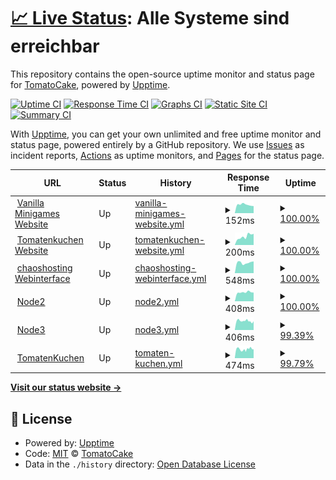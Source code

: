 # [📈 Live Status](https://devtomatocake.github.io/Status): <!--live status--> **Alle Systeme sind erreichbar**

This repository contains the open-source uptime monitor and status page for [TomatoCake](https://vanillaminigames.eu/), powered by [Upptime](https://github.com/upptime/upptime).

[![Uptime CI](https://github.com/devtomatocake/Status/workflows/Uptime%20CI/badge.svg)](https://github.com/devtomatocake/Status/actions?query=workflow%3A%22Uptime+CI%22)
[![Response Time CI](https://github.com/devtomatocake/Status/workflows/Response%20Time%20CI/badge.svg)](https://github.com/devtomatocake/Status/actions?query=workflow%3A%22Response+Time+CI%22)
[![Graphs CI](https://github.com/devtomatocake/Status/workflows/Graphs%20CI/badge.svg)](https://github.com/devtomatocake/Status/actions?query=workflow%3A%22Graphs+CI%22)
[![Static Site CI](https://github.com/devtomatocake/Status/workflows/Static%20Site%20CI/badge.svg)](https://github.com/devtomatocake/Status/actions?query=workflow%3A%22Static+Site+CI%22)
[![Summary CI](https://github.com/devtomatocake/Status/workflows/Summary%20CI/badge.svg)](https://github.com/devtomatocake/Status/actions?query=workflow%3A%22Summary+CI%22)

With [Upptime](https://upptime.js.org), you can get your own unlimited and free uptime monitor and status page, powered entirely by a GitHub repository. We use [Issues](https://github.com/devtomatocake/Status/issues) as incident reports, [Actions](https://github.com/devtomatocake/Status/actions) as uptime monitors, and [Pages](https://devtomatocake.github.io/Status) for the status page.

<!--start: status pages-->
<!-- This summary is generated by Upptime (https://github.com/upptime/upptime) -->
<!-- Do not edit this manually, your changes will be overwritten -->
<!-- prettier-ignore -->
| URL | Status | History | Response Time | Uptime |
| --- | ------ | ------- | ------------- | ------ |
| <img alt="" src="https://vanillaminigames.eu/img/favicon.ico" height="13"> [Vanilla Minigames Website](https://vanillaminigames.eu) | Up | [vanilla-minigames-website.yml](https://github.com/Vanilla-Minigames/Status/commits/HEAD/history/vanilla-minigames-website.yml) | <details><summary><img alt="Response time graph" src="./graphs/vanilla-minigames-website/response-time-week.png" height="20"> 152ms</summary><br><a href="https://status.vanillaminigames.eu/history/vanilla-minigames-website"><img alt="Response time 138" src="https://img.shields.io/endpoint?url=https%3A%2F%2Fraw.githubusercontent.com%2FVanilla-Minigames%2FStatus%2FHEAD%2Fapi%2Fvanilla-minigames-website%2Fresponse-time.json"></a><br><a href="https://status.vanillaminigames.eu/history/vanilla-minigames-website"><img alt="24-hour response time 90" src="https://img.shields.io/endpoint?url=https%3A%2F%2Fraw.githubusercontent.com%2FVanilla-Minigames%2FStatus%2FHEAD%2Fapi%2Fvanilla-minigames-website%2Fresponse-time-day.json"></a><br><a href="https://status.vanillaminigames.eu/history/vanilla-minigames-website"><img alt="7-day response time 152" src="https://img.shields.io/endpoint?url=https%3A%2F%2Fraw.githubusercontent.com%2FVanilla-Minigames%2FStatus%2FHEAD%2Fapi%2Fvanilla-minigames-website%2Fresponse-time-week.json"></a><br><a href="https://status.vanillaminigames.eu/history/vanilla-minigames-website"><img alt="30-day response time 140" src="https://img.shields.io/endpoint?url=https%3A%2F%2Fraw.githubusercontent.com%2FVanilla-Minigames%2FStatus%2FHEAD%2Fapi%2Fvanilla-minigames-website%2Fresponse-time-month.json"></a><br><a href="https://status.vanillaminigames.eu/history/vanilla-minigames-website"><img alt="1-year response time 143" src="https://img.shields.io/endpoint?url=https%3A%2F%2Fraw.githubusercontent.com%2FVanilla-Minigames%2FStatus%2FHEAD%2Fapi%2Fvanilla-minigames-website%2Fresponse-time-year.json"></a></details> | <details><summary><a href="https://status.vanillaminigames.eu/history/vanilla-minigames-website">100.00%</a></summary><a href="https://status.vanillaminigames.eu/history/vanilla-minigames-website"><img alt="All-time uptime 98.78%" src="https://img.shields.io/endpoint?url=https%3A%2F%2Fraw.githubusercontent.com%2FVanilla-Minigames%2FStatus%2FHEAD%2Fapi%2Fvanilla-minigames-website%2Fuptime.json"></a><br><a href="https://status.vanillaminigames.eu/history/vanilla-minigames-website"><img alt="24-hour uptime 100.00%" src="https://img.shields.io/endpoint?url=https%3A%2F%2Fraw.githubusercontent.com%2FVanilla-Minigames%2FStatus%2FHEAD%2Fapi%2Fvanilla-minigames-website%2Fuptime-day.json"></a><br><a href="https://status.vanillaminigames.eu/history/vanilla-minigames-website"><img alt="7-day uptime 100.00%" src="https://img.shields.io/endpoint?url=https%3A%2F%2Fraw.githubusercontent.com%2FVanilla-Minigames%2FStatus%2FHEAD%2Fapi%2Fvanilla-minigames-website%2Fuptime-week.json"></a><br><a href="https://status.vanillaminigames.eu/history/vanilla-minigames-website"><img alt="30-day uptime 100.00%" src="https://img.shields.io/endpoint?url=https%3A%2F%2Fraw.githubusercontent.com%2FVanilla-Minigames%2FStatus%2FHEAD%2Fapi%2Fvanilla-minigames-website%2Fuptime-month.json"></a><br><a href="https://status.vanillaminigames.eu/history/vanilla-minigames-website"><img alt="1-year uptime 98.54%" src="https://img.shields.io/endpoint?url=https%3A%2F%2Fraw.githubusercontent.com%2FVanilla-Minigames%2FStatus%2FHEAD%2Fapi%2Fvanilla-minigames-website%2Fuptime-year.json"></a></details>
| <img alt="" src="https://tomatenkuchen.eu/assets/images/icon.ico" height="13"> [Tomatenkuchen Website](https://tomatenkuchen.eu) | Up | [tomatenkuchen-website.yml](https://github.com/Vanilla-Minigames/Status/commits/HEAD/history/tomatenkuchen-website.yml) | <details><summary><img alt="Response time graph" src="./graphs/tomatenkuchen-website/response-time-week.png" height="20"> 200ms</summary><br><a href="https://status.vanillaminigames.eu/history/tomatenkuchen-website"><img alt="Response time 131" src="https://img.shields.io/endpoint?url=https%3A%2F%2Fraw.githubusercontent.com%2FVanilla-Minigames%2FStatus%2FHEAD%2Fapi%2Ftomatenkuchen-website%2Fresponse-time.json"></a><br><a href="https://status.vanillaminigames.eu/history/tomatenkuchen-website"><img alt="24-hour response time 113" src="https://img.shields.io/endpoint?url=https%3A%2F%2Fraw.githubusercontent.com%2FVanilla-Minigames%2FStatus%2FHEAD%2Fapi%2Ftomatenkuchen-website%2Fresponse-time-day.json"></a><br><a href="https://status.vanillaminigames.eu/history/tomatenkuchen-website"><img alt="7-day response time 200" src="https://img.shields.io/endpoint?url=https%3A%2F%2Fraw.githubusercontent.com%2FVanilla-Minigames%2FStatus%2FHEAD%2Fapi%2Ftomatenkuchen-website%2Fresponse-time-week.json"></a><br><a href="https://status.vanillaminigames.eu/history/tomatenkuchen-website"><img alt="30-day response time 158" src="https://img.shields.io/endpoint?url=https%3A%2F%2Fraw.githubusercontent.com%2FVanilla-Minigames%2FStatus%2FHEAD%2Fapi%2Ftomatenkuchen-website%2Fresponse-time-month.json"></a><br><a href="https://status.vanillaminigames.eu/history/tomatenkuchen-website"><img alt="1-year response time 136" src="https://img.shields.io/endpoint?url=https%3A%2F%2Fraw.githubusercontent.com%2FVanilla-Minigames%2FStatus%2FHEAD%2Fapi%2Ftomatenkuchen-website%2Fresponse-time-year.json"></a></details> | <details><summary><a href="https://status.vanillaminigames.eu/history/tomatenkuchen-website">100.00%</a></summary><a href="https://status.vanillaminigames.eu/history/tomatenkuchen-website"><img alt="All-time uptime 99.91%" src="https://img.shields.io/endpoint?url=https%3A%2F%2Fraw.githubusercontent.com%2FVanilla-Minigames%2FStatus%2FHEAD%2Fapi%2Ftomatenkuchen-website%2Fuptime.json"></a><br><a href="https://status.vanillaminigames.eu/history/tomatenkuchen-website"><img alt="24-hour uptime 100.00%" src="https://img.shields.io/endpoint?url=https%3A%2F%2Fraw.githubusercontent.com%2FVanilla-Minigames%2FStatus%2FHEAD%2Fapi%2Ftomatenkuchen-website%2Fuptime-day.json"></a><br><a href="https://status.vanillaminigames.eu/history/tomatenkuchen-website"><img alt="7-day uptime 100.00%" src="https://img.shields.io/endpoint?url=https%3A%2F%2Fraw.githubusercontent.com%2FVanilla-Minigames%2FStatus%2FHEAD%2Fapi%2Ftomatenkuchen-website%2Fuptime-week.json"></a><br><a href="https://status.vanillaminigames.eu/history/tomatenkuchen-website"><img alt="30-day uptime 100.00%" src="https://img.shields.io/endpoint?url=https%3A%2F%2Fraw.githubusercontent.com%2FVanilla-Minigames%2FStatus%2FHEAD%2Fapi%2Ftomatenkuchen-website%2Fuptime-month.json"></a><br><a href="https://status.vanillaminigames.eu/history/tomatenkuchen-website"><img alt="1-year uptime 99.89%" src="https://img.shields.io/endpoint?url=https%3A%2F%2Fraw.githubusercontent.com%2FVanilla-Minigames%2FStatus%2FHEAD%2Fapi%2Ftomatenkuchen-website%2Fuptime-year.json"></a></details>
| <img alt="" src="https://cdn.discordapp.com/attachments/588350269570678794/860563824142450688/unknown.png" height="13"> [chaoshosting Webinterface](https://panel.chaoshosting.eu) | Up | [chaoshosting-webinterface.yml](https://github.com/Vanilla-Minigames/Status/commits/HEAD/history/chaoshosting-webinterface.yml) | <details><summary><img alt="Response time graph" src="./graphs/chaoshosting-webinterface/response-time-week.png" height="20"> 548ms</summary><br><a href="https://status.vanillaminigames.eu/history/chaoshosting-webinterface"><img alt="Response time 1104" src="https://img.shields.io/endpoint?url=https%3A%2F%2Fraw.githubusercontent.com%2FVanilla-Minigames%2FStatus%2FHEAD%2Fapi%2Fchaoshosting-webinterface%2Fresponse-time.json"></a><br><a href="https://status.vanillaminigames.eu/history/chaoshosting-webinterface"><img alt="24-hour response time 409" src="https://img.shields.io/endpoint?url=https%3A%2F%2Fraw.githubusercontent.com%2FVanilla-Minigames%2FStatus%2FHEAD%2Fapi%2Fchaoshosting-webinterface%2Fresponse-time-day.json"></a><br><a href="https://status.vanillaminigames.eu/history/chaoshosting-webinterface"><img alt="7-day response time 548" src="https://img.shields.io/endpoint?url=https%3A%2F%2Fraw.githubusercontent.com%2FVanilla-Minigames%2FStatus%2FHEAD%2Fapi%2Fchaoshosting-webinterface%2Fresponse-time-week.json"></a><br><a href="https://status.vanillaminigames.eu/history/chaoshosting-webinterface"><img alt="30-day response time 521" src="https://img.shields.io/endpoint?url=https%3A%2F%2Fraw.githubusercontent.com%2FVanilla-Minigames%2FStatus%2FHEAD%2Fapi%2Fchaoshosting-webinterface%2Fresponse-time-month.json"></a><br><a href="https://status.vanillaminigames.eu/history/chaoshosting-webinterface"><img alt="1-year response time 1122" src="https://img.shields.io/endpoint?url=https%3A%2F%2Fraw.githubusercontent.com%2FVanilla-Minigames%2FStatus%2FHEAD%2Fapi%2Fchaoshosting-webinterface%2Fresponse-time-year.json"></a></details> | <details><summary><a href="https://status.vanillaminigames.eu/history/chaoshosting-webinterface">100.00%</a></summary><a href="https://status.vanillaminigames.eu/history/chaoshosting-webinterface"><img alt="All-time uptime 98.62%" src="https://img.shields.io/endpoint?url=https%3A%2F%2Fraw.githubusercontent.com%2FVanilla-Minigames%2FStatus%2FHEAD%2Fapi%2Fchaoshosting-webinterface%2Fuptime.json"></a><br><a href="https://status.vanillaminigames.eu/history/chaoshosting-webinterface"><img alt="24-hour uptime 100.00%" src="https://img.shields.io/endpoint?url=https%3A%2F%2Fraw.githubusercontent.com%2FVanilla-Minigames%2FStatus%2FHEAD%2Fapi%2Fchaoshosting-webinterface%2Fuptime-day.json"></a><br><a href="https://status.vanillaminigames.eu/history/chaoshosting-webinterface"><img alt="7-day uptime 100.00%" src="https://img.shields.io/endpoint?url=https%3A%2F%2Fraw.githubusercontent.com%2FVanilla-Minigames%2FStatus%2FHEAD%2Fapi%2Fchaoshosting-webinterface%2Fuptime-week.json"></a><br><a href="https://status.vanillaminigames.eu/history/chaoshosting-webinterface"><img alt="30-day uptime 99.77%" src="https://img.shields.io/endpoint?url=https%3A%2F%2Fraw.githubusercontent.com%2FVanilla-Minigames%2FStatus%2FHEAD%2Fapi%2Fchaoshosting-webinterface%2Fuptime-month.json"></a><br><a href="https://status.vanillaminigames.eu/history/chaoshosting-webinterface"><img alt="1-year uptime 99.00%" src="https://img.shields.io/endpoint?url=https%3A%2F%2Fraw.githubusercontent.com%2FVanilla-Minigames%2FStatus%2FHEAD%2Fapi%2Fchaoshosting-webinterface%2Fuptime-year.json"></a></details>
| <img alt="" src="https://cdn.discordapp.com/attachments/588350269570678794/860563824142450688/unknown.png" height="13"> [Node2](https://node2.chaoshosting.eu) | Up | [node2.yml](https://github.com/Vanilla-Minigames/Status/commits/HEAD/history/node2.yml) | <details><summary><img alt="Response time graph" src="./graphs/node2/response-time-week.png" height="20"> 408ms</summary><br><a href="https://status.vanillaminigames.eu/history/node2"><img alt="Response time 451" src="https://img.shields.io/endpoint?url=https%3A%2F%2Fraw.githubusercontent.com%2FVanilla-Minigames%2FStatus%2FHEAD%2Fapi%2Fnode2%2Fresponse-time.json"></a><br><a href="https://status.vanillaminigames.eu/history/node2"><img alt="24-hour response time 296" src="https://img.shields.io/endpoint?url=https%3A%2F%2Fraw.githubusercontent.com%2FVanilla-Minigames%2FStatus%2FHEAD%2Fapi%2Fnode2%2Fresponse-time-day.json"></a><br><a href="https://status.vanillaminigames.eu/history/node2"><img alt="7-day response time 408" src="https://img.shields.io/endpoint?url=https%3A%2F%2Fraw.githubusercontent.com%2FVanilla-Minigames%2FStatus%2FHEAD%2Fapi%2Fnode2%2Fresponse-time-week.json"></a><br><a href="https://status.vanillaminigames.eu/history/node2"><img alt="30-day response time 384" src="https://img.shields.io/endpoint?url=https%3A%2F%2Fraw.githubusercontent.com%2FVanilla-Minigames%2FStatus%2FHEAD%2Fapi%2Fnode2%2Fresponse-time-month.json"></a><br><a href="https://status.vanillaminigames.eu/history/node2"><img alt="1-year response time 451" src="https://img.shields.io/endpoint?url=https%3A%2F%2Fraw.githubusercontent.com%2FVanilla-Minigames%2FStatus%2FHEAD%2Fapi%2Fnode2%2Fresponse-time-year.json"></a></details> | <details><summary><a href="https://status.vanillaminigames.eu/history/node2">100.00%</a></summary><a href="https://status.vanillaminigames.eu/history/node2"><img alt="All-time uptime 99.90%" src="https://img.shields.io/endpoint?url=https%3A%2F%2Fraw.githubusercontent.com%2FVanilla-Minigames%2FStatus%2FHEAD%2Fapi%2Fnode2%2Fuptime.json"></a><br><a href="https://status.vanillaminigames.eu/history/node2"><img alt="24-hour uptime 100.00%" src="https://img.shields.io/endpoint?url=https%3A%2F%2Fraw.githubusercontent.com%2FVanilla-Minigames%2FStatus%2FHEAD%2Fapi%2Fnode2%2Fuptime-day.json"></a><br><a href="https://status.vanillaminigames.eu/history/node2"><img alt="7-day uptime 100.00%" src="https://img.shields.io/endpoint?url=https%3A%2F%2Fraw.githubusercontent.com%2FVanilla-Minigames%2FStatus%2FHEAD%2Fapi%2Fnode2%2Fuptime-week.json"></a><br><a href="https://status.vanillaminigames.eu/history/node2"><img alt="30-day uptime 100.00%" src="https://img.shields.io/endpoint?url=https%3A%2F%2Fraw.githubusercontent.com%2FVanilla-Minigames%2FStatus%2FHEAD%2Fapi%2Fnode2%2Fuptime-month.json"></a><br><a href="https://status.vanillaminigames.eu/history/node2"><img alt="1-year uptime 99.90%" src="https://img.shields.io/endpoint?url=https%3A%2F%2Fraw.githubusercontent.com%2FVanilla-Minigames%2FStatus%2FHEAD%2Fapi%2Fnode2%2Fuptime-year.json"></a></details>
| <img alt="" src="https://cdn.discordapp.com/attachments/588350269570678794/860563824142450688/unknown.png" height="13"> [Node3](https://node3.chaoshosting.eu/) | Up | [node3.yml](https://github.com/Vanilla-Minigames/Status/commits/HEAD/history/node3.yml) | <details><summary><img alt="Response time graph" src="./graphs/node3/response-time-week.png" height="20"> 406ms</summary><br><a href="https://status.vanillaminigames.eu/history/node3"><img alt="Response time 416" src="https://img.shields.io/endpoint?url=https%3A%2F%2Fraw.githubusercontent.com%2FVanilla-Minigames%2FStatus%2FHEAD%2Fapi%2Fnode3%2Fresponse-time.json"></a><br><a href="https://status.vanillaminigames.eu/history/node3"><img alt="24-hour response time 303" src="https://img.shields.io/endpoint?url=https%3A%2F%2Fraw.githubusercontent.com%2FVanilla-Minigames%2FStatus%2FHEAD%2Fapi%2Fnode3%2Fresponse-time-day.json"></a><br><a href="https://status.vanillaminigames.eu/history/node3"><img alt="7-day response time 406" src="https://img.shields.io/endpoint?url=https%3A%2F%2Fraw.githubusercontent.com%2FVanilla-Minigames%2FStatus%2FHEAD%2Fapi%2Fnode3%2Fresponse-time-week.json"></a><br><a href="https://status.vanillaminigames.eu/history/node3"><img alt="30-day response time 411" src="https://img.shields.io/endpoint?url=https%3A%2F%2Fraw.githubusercontent.com%2FVanilla-Minigames%2FStatus%2FHEAD%2Fapi%2Fnode3%2Fresponse-time-month.json"></a><br><a href="https://status.vanillaminigames.eu/history/node3"><img alt="1-year response time 416" src="https://img.shields.io/endpoint?url=https%3A%2F%2Fraw.githubusercontent.com%2FVanilla-Minigames%2FStatus%2FHEAD%2Fapi%2Fnode3%2Fresponse-time-year.json"></a></details> | <details><summary><a href="https://status.vanillaminigames.eu/history/node3">99.39%</a></summary><a href="https://status.vanillaminigames.eu/history/node3"><img alt="All-time uptime 98.99%" src="https://img.shields.io/endpoint?url=https%3A%2F%2Fraw.githubusercontent.com%2FVanilla-Minigames%2FStatus%2FHEAD%2Fapi%2Fnode3%2Fuptime.json"></a><br><a href="https://status.vanillaminigames.eu/history/node3"><img alt="24-hour uptime 100.00%" src="https://img.shields.io/endpoint?url=https%3A%2F%2Fraw.githubusercontent.com%2FVanilla-Minigames%2FStatus%2FHEAD%2Fapi%2Fnode3%2Fuptime-day.json"></a><br><a href="https://status.vanillaminigames.eu/history/node3"><img alt="7-day uptime 99.39%" src="https://img.shields.io/endpoint?url=https%3A%2F%2Fraw.githubusercontent.com%2FVanilla-Minigames%2FStatus%2FHEAD%2Fapi%2Fnode3%2Fuptime-week.json"></a><br><a href="https://status.vanillaminigames.eu/history/node3"><img alt="30-day uptime 98.97%" src="https://img.shields.io/endpoint?url=https%3A%2F%2Fraw.githubusercontent.com%2FVanilla-Minigames%2FStatus%2FHEAD%2Fapi%2Fnode3%2Fuptime-month.json"></a><br><a href="https://status.vanillaminigames.eu/history/node3"><img alt="1-year uptime 98.99%" src="https://img.shields.io/endpoint?url=https%3A%2F%2Fraw.githubusercontent.com%2FVanilla-Minigames%2FStatus%2FHEAD%2Fapi%2Fnode3%2Fuptime-year.json"></a></details>
| <img alt="" src="https://tomatenkuchen.eu/assets/images/icon.ico" height="13"> [TomatenKuchen](https://api.tomatenkuchen.eu/api/stats) | Up | [tomaten-kuchen.yml](https://github.com/Vanilla-Minigames/Status/commits/HEAD/history/tomaten-kuchen.yml) | <details><summary><img alt="Response time graph" src="./graphs/tomaten-kuchen/response-time-week.png" height="20"> 474ms</summary><br><a href="https://status.vanillaminigames.eu/history/tomaten-kuchen"><img alt="Response time 470" src="https://img.shields.io/endpoint?url=https%3A%2F%2Fraw.githubusercontent.com%2FVanilla-Minigames%2FStatus%2FHEAD%2Fapi%2Ftomaten-kuchen%2Fresponse-time.json"></a><br><a href="https://status.vanillaminigames.eu/history/tomaten-kuchen"><img alt="24-hour response time 346" src="https://img.shields.io/endpoint?url=https%3A%2F%2Fraw.githubusercontent.com%2FVanilla-Minigames%2FStatus%2FHEAD%2Fapi%2Ftomaten-kuchen%2Fresponse-time-day.json"></a><br><a href="https://status.vanillaminigames.eu/history/tomaten-kuchen"><img alt="7-day response time 474" src="https://img.shields.io/endpoint?url=https%3A%2F%2Fraw.githubusercontent.com%2FVanilla-Minigames%2FStatus%2FHEAD%2Fapi%2Ftomaten-kuchen%2Fresponse-time-week.json"></a><br><a href="https://status.vanillaminigames.eu/history/tomaten-kuchen"><img alt="30-day response time 476" src="https://img.shields.io/endpoint?url=https%3A%2F%2Fraw.githubusercontent.com%2FVanilla-Minigames%2FStatus%2FHEAD%2Fapi%2Ftomaten-kuchen%2Fresponse-time-month.json"></a><br><a href="https://status.vanillaminigames.eu/history/tomaten-kuchen"><img alt="1-year response time 470" src="https://img.shields.io/endpoint?url=https%3A%2F%2Fraw.githubusercontent.com%2FVanilla-Minigames%2FStatus%2FHEAD%2Fapi%2Ftomaten-kuchen%2Fresponse-time-year.json"></a></details> | <details><summary><a href="https://status.vanillaminigames.eu/history/tomaten-kuchen">99.79%</a></summary><a href="https://status.vanillaminigames.eu/history/tomaten-kuchen"><img alt="All-time uptime 99.48%" src="https://img.shields.io/endpoint?url=https%3A%2F%2Fraw.githubusercontent.com%2FVanilla-Minigames%2FStatus%2FHEAD%2Fapi%2Ftomaten-kuchen%2Fuptime.json"></a><br><a href="https://status.vanillaminigames.eu/history/tomaten-kuchen"><img alt="24-hour uptime 100.00%" src="https://img.shields.io/endpoint?url=https%3A%2F%2Fraw.githubusercontent.com%2FVanilla-Minigames%2FStatus%2FHEAD%2Fapi%2Ftomaten-kuchen%2Fuptime-day.json"></a><br><a href="https://status.vanillaminigames.eu/history/tomaten-kuchen"><img alt="7-day uptime 99.79%" src="https://img.shields.io/endpoint?url=https%3A%2F%2Fraw.githubusercontent.com%2FVanilla-Minigames%2FStatus%2FHEAD%2Fapi%2Ftomaten-kuchen%2Fuptime-week.json"></a><br><a href="https://status.vanillaminigames.eu/history/tomaten-kuchen"><img alt="30-day uptime 99.65%" src="https://img.shields.io/endpoint?url=https%3A%2F%2Fraw.githubusercontent.com%2FVanilla-Minigames%2FStatus%2FHEAD%2Fapi%2Ftomaten-kuchen%2Fuptime-month.json"></a><br><a href="https://status.vanillaminigames.eu/history/tomaten-kuchen"><img alt="1-year uptime 99.48%" src="https://img.shields.io/endpoint?url=https%3A%2F%2Fraw.githubusercontent.com%2FVanilla-Minigames%2FStatus%2FHEAD%2Fapi%2Ftomaten-kuchen%2Fuptime-year.json"></a></details>

<!--end: status pages-->

[**Visit our status website →**](https://devtomatocake.github.io/Status)

## 📄 License

- Powered by: [Upptime](https://github.com/upptime/upptime)
- Code: [MIT](./LICENSE) © [TomatoCake](https://vanillaminigames.eu/)
- Data in the `./history` directory: [Open Database License](https://opendatacommons.org/licenses/odbl/1-0/)
